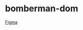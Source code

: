 # bomberman-dom

[Figma](https://www.figma.com/file/JuFyCQ3lNQH4DINXFo4AYy/Bomberman-DOM?type=design&node-id=0%3A1&mode=design&t=MpiKB1DWR1E0UZGV-1)
